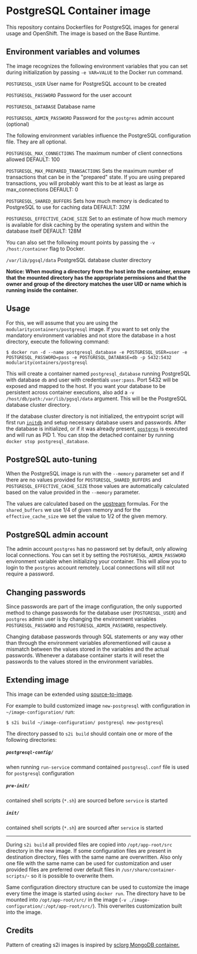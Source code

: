 PostgreSQL Container image
=======================

This repository contains Dockerfiles for PostgreSQL images for general usage and OpenShift.
The image is based on the Base Runtime.


Environment variables and volumes
----------------------------------

The image recognizes the following environment variables that you can set during
initialization by passing `-e VAR=VALUE` to the Docker run command.

`POSTGRESQL_USER`
User name for PostgreSQL account to be created

`POSTGRESQL_PASSWORD`
Password for the user account

`POSTGRESQL_DATABASE`
Database name

`POSTGRESQL_ADMIN_PASSWORD`
Password for the `postgres` admin account (optional)

The following environment variables influence the PostgreSQL configuration file. They are all optional.

`POSTGRESQL_MAX_CONNECTIONS`
The maximum number of client connections allowed
DEFAULT: 100

`POSTGRESQL_MAX_PREPARED_TRANSACTIONS`
Sets the maximum number of transactions that can be in the "prepared" state. If you are using prepared transactions, you will probably want this to be at least as large as max_connections
DEFAULT: 0

`POSTGRESQL_SHARED_BUFFERS`
Sets how much memory is dedicated to PostgreSQL to use for caching data
DEFAULT: 32M

`POSTGRESQL_EFFECTIVE_CACHE_SIZE`
Set to an estimate of how much memory is available for disk caching by the operating system and within the database itself
DEFAULT: 128M

You can also set the following mount points by passing the `-v /host:/container` flag to Docker.


`/var/lib/pgsql/data`  PostgreSQL database cluster directory

**Notice: When mouting a directory from the host into the container, ensure that the mounted
directory has the appropriate permissions and that the owner and group of the directory
matches the user UID or name which is running inside the container.**

Usage
----------------------

For this, we will assume that you are using the `modularitycontainers/postgresql` image.
If you want to set only the mandatory environment variables and not store the database
in a host directory, execute the following command:

```
$ docker run -d --name postgresql_database -e POSTGRESQL_USER=user -e POSTGRESQL_PASSWORD=pass -e POSTGRESQL_DATABASE=db -p 5432:5432 modularitycontainers/postgresql
```

This will create a container named `postgresql_database` running PostgreSQL with
database `db` and user with credentials `user:pass`. Port 5432 will be exposed
and mapped to the host. If you want your database to be persistent across container
executions, also add a `-v /host/db/path:/var/lib/pgsql/data` argument. This will be
the PostgreSQL database cluster directory.

If the database cluster directory is not initialized, the entrypoint script will
first run [`initdb`](http://www.postgresql.org/docs/9.2/static/app-initdb.html)
and setup necessary database users and passwords. After the database is initialized,
or if it was already present, [`postgres`](http://www.postgresql.org/docs/9.2/static/app-postgres.html)
is executed and will run as PID 1. You can stop the detached container by running
`docker stop postgresql_database`.

PostgreSQL auto-tuning
--------------------

When the PostgreSQL image is run with the `--memory` parameter set and if there
are no values provided for `POSTGRESQL_SHARED_BUFFERS` and
`POSTGRESQL_EFFECTIVE_CACHE_SIZE` those values are automatically calculated
based on the value provided in the `--memory` parameter.

The values are calculated based on the
[upstream](https://wiki.postgresql.org/wiki/Tuning_Your_PostgreSQL_Server)
formulas. For the `shared_buffers` we use 1/4 of given memory and for the
`effective_cache_size` we set the value to 1/2 of the given memory.

PostgreSQL admin account
------------------------
The admin account `postgres` has no password set by default, only allowing local
connections.  You can set it by setting the `POSTGRESQL_ADMIN_PASSWORD` environment
variable when initializing your container. This will allow you to login to the
`postgres` account remotely. Local connections will still not require a password.


Changing passwords
------------------

Since passwords are part of the image configuration, the only supported method
to change passwords for the database user (`POSTGRESQL_USER`) and `postgres`
admin user is by changing the environment variables `POSTGRESQL_PASSWORD` and
`POSTGRESQL_ADMIN_PASSWORD`, respectively.

Changing database passwords through SQL statements or any way other than through
the environment variables aforementioned will cause a mismatch between the
values stored in the variables and the actual passwords. Whenever a database
container starts it will reset the passwords to the values stored in the
environment variables.

Extending image
---------------------------------

This image can be extended using
[source-to-image](https://github.com/openshift/source-to-image).

For example to build customized image `new-postgresql`
with configuration in `~/image-configuration/` run:


```
$ s2i build ~/image-configuration/ postgresql new-postgresql
```

The directory passed to `s2i build` should contain one or more of the
following directories:

##### `postgresql-config/`

when running `run-service` command contained
`postgresql.conf` file is used for `postgresql` configuration


##### `pre-init/`

contained shell scripts (`*.sh`) are sourced before `service` is started

##### `init/`

contained shell scripts (`*.sh`) are sourced after `service` is
started

----------------------------------------------

During `s2i build` all provided files are copied into `/opt/app-root/src`
directory in the new image. If some configuration files are present in
destination directory, files with the same name are overwritten. Also only one
file with the same name can be used for customization and user provided files
are preferred over default files in `/usr/share/container-scripts/`-
so it is possible to overwrite them.

Same configuration directory structure can be used to customize the image
every time the image is started using `docker run`. The directory have to be
mounted into `/opt/app-root/src/` in the image (`-v
./image-configuration/:/opt/app-root/src/`). This overwrites customization
built into the image.

Credits
---------------------------------

Pattern of creating s2i images is inspired by [sclorg MongoDB container.](https://github.com/sclorg/mongodb-container)
